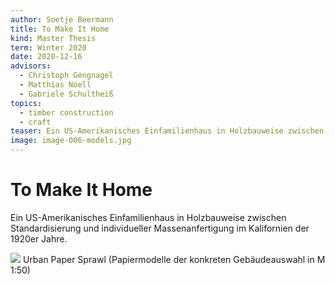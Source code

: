 ```yaml
---
author: Soetje Beermann
title: To Make It Home
kind: Master Thesis
term: Winter 2020
date: 2020-12-16
advisors:
  - Christoph Gengnagel
  - Matthias Noell
  - Gabriele Schultheiß
topics:
  - timber construction
  - craft
teaser: Ein US-Amerikanisches Einfamilienhaus in Holzbauweise zwischen Standardisierung und individueller Massenanfertigung im Kalifornien der 1920er Jahre.
image: image-006-models.jpg
---
```


# To Make It Home

Ein US-Amerikanisches Einfamilienhaus in Holzbauweise zwischen Standardisierung und individueller Massenanfertigung im Kalifornien der 1920er Jahre.

![](/works/Soetje-Beermann-To-Make-It-Home/image-006-models.jpg)
Urban Paper Sprawl (Papiermodelle der konkreten Gebäudeauswahl in M 1:50)
